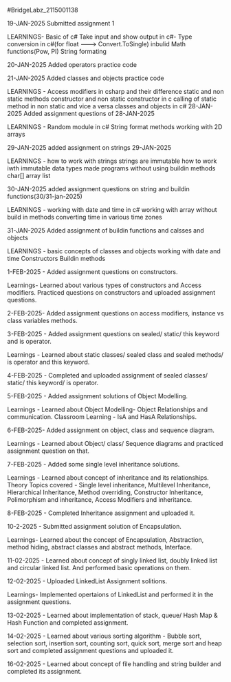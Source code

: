 #BridgeLabz_2115001138

19-JAN-2025 Submitted assignment 1

LEARNINGS- Basic of c# Take input and show output in c#- Type conversion in c#(for float ---> Convert.ToSingle) inbulid Math functions(Pow, PI) String formating

20-JAN-2025 Added operators practice code

21-JAN-2025 Added classes and objects practice code

LEARNINGS - Access modifiers in csharp and their difference static and non static methods constructor and non static constructor in c calling of static method in non static and vice a versa classes and objects in c# 28-JAN-2025 Added assignment questions of 28-JAN-2025

LEARNINGS - Random module in c# String format methods working with 2D arrays

29-JAN-2025 added assignment on strings 29-JAN-2025

LEARNINGS -
how to work with strings strings are immutable how to work iwth immutable data types made programs without using buildin methods char[] array list

30-JAN-2025 added assignment questions on string and buildin functions(30/31-jan-2025)

LEARNINGS -
working with date and time in c# working with array without build in methods converting time in various time zones

31-JAN-2025 Added assignment of buildin functions and calsses and objects

LEARNINGS - basic concepts of classes and objects working with date and time Constructors Buildin methods

1-FEB-2025 - Added assignment questions on constructors.

Learnings- Learned about various types of constructors and Access modifiers. Practiced questions on constructors and uploaded assignment questions.

2-FEB-2025- Added assignment questions on access modifiers, instance vs class variables methods.

3-FEB-2025 - Added assignment questions on sealed/ static/ this keyword and is operator.

Learnings - Learned about static classes/ sealed class and sealed methods/ is operator and this keyword.  

4-FEB-2025 - Completed and uploaded assignment of sealed classes/ static/ this keyword/ is operator.

5-FEB-2025 - Added assignment solutions of Object Modelling.

Learnings - Learned about Object Modelling- Object Relationships and communication. Classroom Learning - IsA and HasA Relationships.

6-FEB-2025- Added assignment on object, class and sequence diagram.

Learnings -  Learned about Object/ class/ Sequence diagrams and practiced assignment question on that.

7-FEB-2025 - Added some single level inheritance solutions.

Learnings - Learned about concept of inheritance and its relationships. Theory Topics covered - Single level inheritance, Multilevel Inheritance, Hierarchical Inheritance, Method overriding, Constructor Inheritance, Polimorphism and inheritance, Access Modifiers and inheritance.

8-FEB-2025 - Completed Inheritance assignment and uploaded it.

10-2-2025 - Submitted assignment solution of Encapsulation.

Learnings- Learned about the concept of Encapsulation, Abstraction, method hiding, abstract classes and abstract methods, Interface.

11-02-2025 - Learned about concept of singly linked list, doubly linked list and circular linked list. And performed basic operations on them.

12-02-2025 - Uploaded LinkedList Assignment solitions.

Learnings- Implemented opertaions of LinkedList and performed it in the assignment questions.

13-02-2025 - Learned about implementation of stack, queue/ Hash Map & Hash Function and completed assignment.

14-02-2025 - Learned about various sorting algorithm - Bubble sort, selection sort, insertion sort, counting sort, quick sort, merge sort and heap sort and completed assignment questions and uploaded it.

16-02-2025 - Learned about concept of file handling and string builder and completed its assignment.
